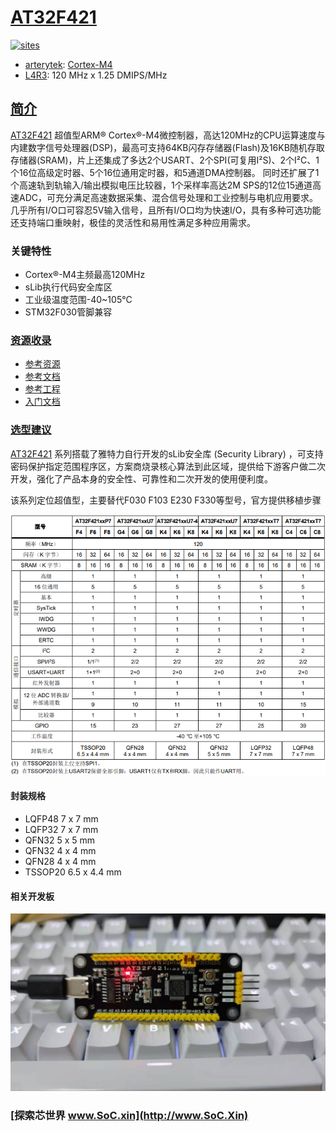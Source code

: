 ﻿# [AT32F421](https://github.com/SoCXin/AT32F421)

[![sites](http://182.61.61.133/link/resources/SoC.png)](http://www.SoC.Xin)

* [arterytek](https://www.arterytek.com/cn/index.jsp): [Cortex-M4](https://github.com/SoCXin/Cortex)
* [L4R3](https://github.com/SoCXin/Level): 120 MHz x 1.25 DMIPS/MHz

## [简介](https://github.com/SoCXin/AT32F421/wiki)

[AT32F421](https://github.com/SoCXin/AT32F421) 超值型ARM® Cortex®-M4微控制器，高达120MHz的CPU运算速度与内建数字信号处理器(DSP)，最高可支持64KB闪存存储器(Flash)及16KB随机存取存储器(SRAM)，片上还集成了多达2个USART、2个SPI(可复用I²S)、2个I²C、1个16位高级定时器、5个16位通用定时器，和5通道DMA控制器。 同时还扩展了1个高速轨到轨输入/输出模拟电压比较器，1个采样率高达2M SPS的12位15通道高速ADC，可充分满足高速数据采集、混合信号处理和工业控制与电机应用要求。 几乎所有I/O口可容忍5V输入信号，且所有I/O口均为快速I/O，具有多种可选功能还支持端口重映射，极佳的灵活性和易用性满足多种应用需求。


### 关键特性

* Cortex®-M4主频最高120MHz
* sLib执行代码安全库区
* 工业级温度范围-40~105°C
* STM32F030管脚兼容

### [资源收录](https://github.com/SoCXin/AT32F421)

* [参考资源](src/)
* [参考文档](docs/)
* [参考工程](project/)
* [入门文档](https://docs.soc.xin/AT32F421)

### [选型建议](https://github.com/SoCXin)

[AT32F421](https://github.com/SoCXin/AT32F421) 系列搭载了雅特力自行开发的sLib安全库 (Security Library) ，可支持密码保护指定范围程序区，方案商烧录核心算法到此区域，提供给下游客户做二次开发，强化了产品本身的安全性、可靠性和二次开发的使用便利度。

该系列定位超值型，主要替代F030 F103 E230 F330等型号，官方提供移植步骤

[![sites](docs/AT32F421.png)](https://www.arterytek.com/cn/product/AT32F421.jsp#Resource)

#### 封装规格

* LQFP48 7 x 7 mm
* LQFP32 7 x 7 mm
* QFN32 5 x 5 mm
* QFN32 4 x 4 mm
* QFN28 4 x 4 mm
* TSSOP20 6.5 x 4.4 mm

#### 相关开发板

[![sites](docs/B.jpg)](https://item.taobao.com/item.htm?_u=ogas3eu93a4&id=632845784689)

### [探索芯世界 www.SoC.xin](http://www.SoC.Xin)
